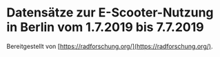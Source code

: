 # Datensätze zur E-Scooter-Nutzung in Berlin vom 1.7.2019 bis 7.7.2019

Bereitgestellt von [https://radforschung.org/](https://radforschung.org/).
